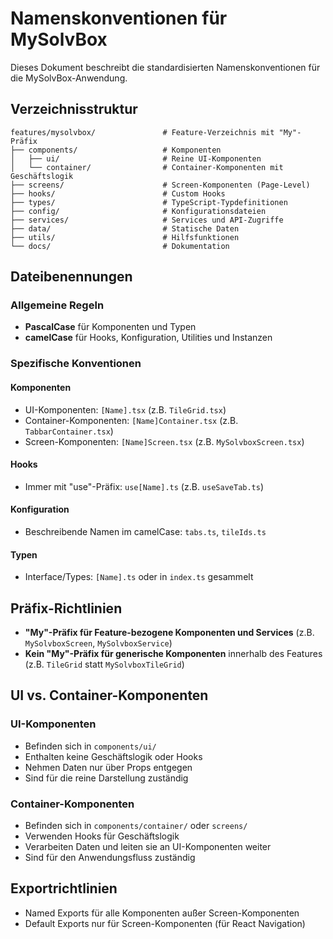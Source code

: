 # Namenskonventionen für MySolvBox

Dieses Dokument beschreibt die standardisierten Namenskonventionen für die MySolvBox-Anwendung.

## Verzeichnisstruktur

```
features/mysolvbox/               # Feature-Verzeichnis mit "My"-Präfix
├── components/                   # Komponenten
│   ├── ui/                       # Reine UI-Komponenten
│   └── container/                # Container-Komponenten mit Geschäftslogik
├── screens/                      # Screen-Komponenten (Page-Level)
├── hooks/                        # Custom Hooks
├── types/                        # TypeScript-Typdefinitionen
├── config/                       # Konfigurationsdateien
├── services/                     # Services und API-Zugriffe
├── data/                         # Statische Daten
├── utils/                        # Hilfsfunktionen
└── docs/                         # Dokumentation
```

## Dateibenennungen

### Allgemeine Regeln

- **PascalCase** für Komponenten und Typen
- **camelCase** für Hooks, Konfiguration, Utilities und Instanzen

### Spezifische Konventionen

#### Komponenten

- UI-Komponenten: `[Name].tsx` (z.B. `TileGrid.tsx`)
- Container-Komponenten: `[Name]Container.tsx` (z.B. `TabbarContainer.tsx`)
- Screen-Komponenten: `[Name]Screen.tsx` (z.B. `MySolvboxScreen.tsx`)

#### Hooks

- Immer mit "use"-Präfix: `use[Name].ts` (z.B. `useSaveTab.ts`)

#### Konfiguration

- Beschreibende Namen im camelCase: `tabs.ts`, `tileIds.ts`

#### Typen

- Interface/Types: `[Name].ts` oder in `index.ts` gesammelt

## Präfix-Richtlinien

- **"My"-Präfix für Feature-bezogene Komponenten und Services** (z.B. `MySolvboxScreen`, `MySolvboxService`)
- **Kein "My"-Präfix für generische Komponenten** innerhalb des Features (z.B. `TileGrid` statt `MySolvboxTileGrid`)

## UI vs. Container-Komponenten

### UI-Komponenten

- Befinden sich in `components/ui/`
- Enthalten keine Geschäftslogik oder Hooks
- Nehmen Daten nur über Props entgegen
- Sind für die reine Darstellung zuständig

### Container-Komponenten

- Befinden sich in `components/container/` oder `screens/`
- Verwenden Hooks für Geschäftslogik
- Verarbeiten Daten und leiten sie an UI-Komponenten weiter
- Sind für den Anwendungsfluss zuständig

## Exportrichtlinien

- Named Exports für alle Komponenten außer Screen-Komponenten
- Default Exports nur für Screen-Komponenten (für React Navigation)
